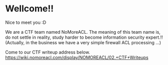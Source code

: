 # Wellcome!!

Nice to meet you :D

We are a CTF team named NoMoreACL.
The meaning of this team name is, do not settle in reality, study harder to become information security expert.!! 
(Actually, in the business we have a very simple firewall ACL processing ...)

Come to our CTF writeup address below.
https://wiki.nomoreacl.com/display/NOMOREACL/02.+CTF+Writeups
